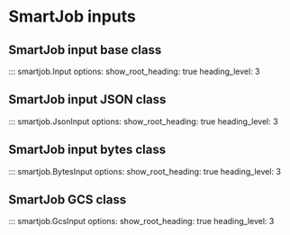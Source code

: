 # SmartJob inputs

## SmartJob input base class

::: smartjob.Input
    options:
      show_root_heading: true
      heading_level: 3

## SmartJob input JSON class

::: smartjob.JsonInput
    options:
      show_root_heading: true
      heading_level: 3

## SmartJob input bytes class

::: smartjob.BytesInput
    options:
      show_root_heading: true
      heading_level: 3

## SmartJob GCS class

::: smartjob.GcsInput
    options:
      show_root_heading: true
      heading_level: 3
